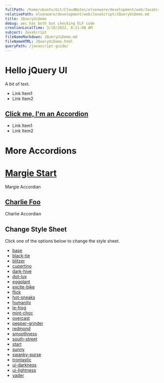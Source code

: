 ```yaml
---
fullPath: /home/ubuntu/Git/CloudNotes/elvenware/development/web/JavaScript/JQueryUiDemo.md
relativePath: elvenware/development/web/JavaScript/JQueryUiDemo.md
title: JQueryUiDemo
debug: aec has both but checking ELF code
creationLocalTime: 3/18/2022, 8:21:00 AM
subject: JavaScript
fileNameMarkdown: JQueryUiDemo.md
fileNameHTML: JQueryUiDemo.html
queryPath: /javascript-guide/
---
```


<!-- toc -->
<!-- tocstop -->

Hello jQuery UI
===============

A bit of text.

-   Link Item1
-   Link Item2

[Click me, I'm an Accordion](#)
-------------------------------

-   Link Item1
-   Link Item2

More Accordions
===============

[Margie Start](#)
=================

Margie Accordian

[Charlie Foo](#)
----------------

Charlie Accordian

Change Style Sheet
------------------

Click one of the options below to change the style sheet.

-   [base](#)
-   [black-tie](#)
-   [blitzer](#)
-   [cupertino](#)
-   [dark-hive](#)
-   [dot-luv](#)
-   [eggplant](#)
-   [excite-bike](#)
-   [flick](#)
-   [hot-sneaks](#)
-   [humanity](#)
-   [le-frog](#)
-   [mint-choc](#)
-   [overcast](#)
-   [pepper-grinder](#)
-   [redmond](#)
-   [smoothness](#)
-   [south-street](#)
-   [start](#)
-   [sunny](#)
-   [swanky-purse](#)
-   [trontastic](#)
-   [ui-darkness](#)
-   [ui-lightness](#)
-   [vader](#)


